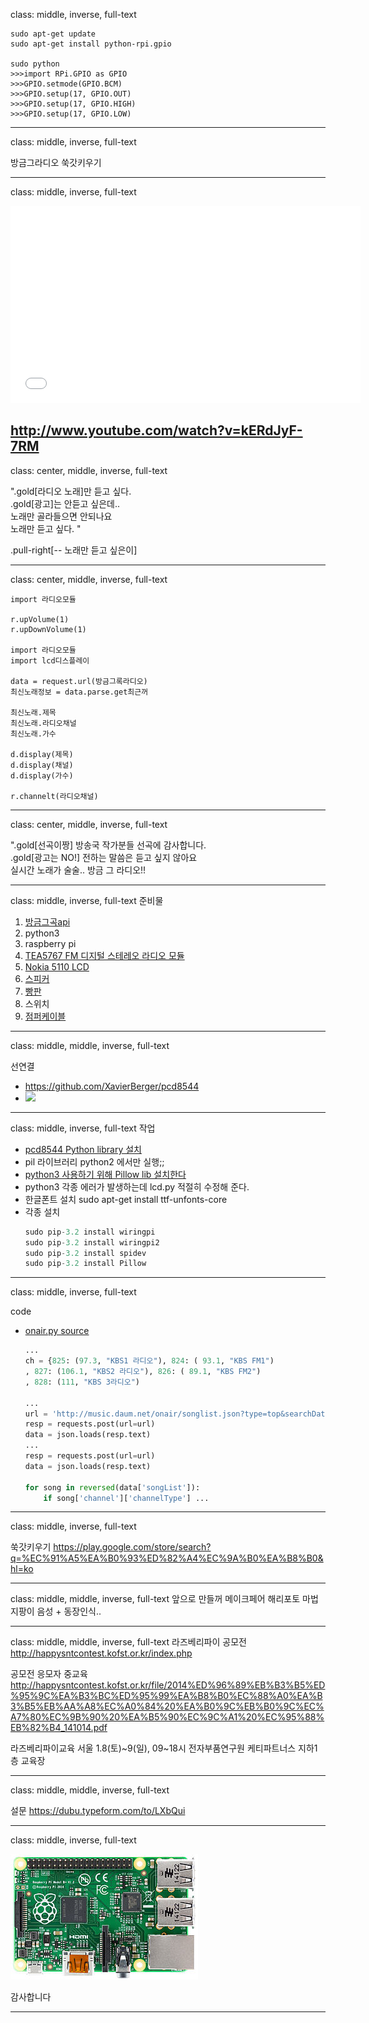 
class: middle, inverse, full-text

```
sudo apt-get update
sudo apt-get install python-rpi.gpio

sudo python
>>>import RPi.GPIO as GPIO
>>>GPIO.setmode(GPIO.BCM)
>>>GPIO.setup(17, GPIO.OUT)
>>>GPIO.setup(17, GPIO.HIGH)
>>>GPIO.setup(17, GPIO.LOW)

```

---
class: middle, inverse, full-text

방금그라디오
쑥갓키우기

---

class: middle, inverse, full-text

<iframe width="560" height="315" src="//www.youtube.com/embed/kERdJyF-7RM" frameborder="0" allowfullscreen></iframe>

http://www.youtube.com/watch?v=kERdJyF-7RM
---
class: center, middle, inverse, full-text

".gold[라디오 노래]만 듣고 싶다.<br>
.gold[광고]는 안듣고 싶은데..<br>
노래만 골라들으면 안되나요<br>
노래만 듣고 싶다. "

.pull-right[-- 노래만 듣고 싶은이]

---

class: center, middle, inverse, full-text

```
import 라디오모듈

r.upVolume(1)
r.upDownVolume(1)

import 라디오모듈
import lcd디스플레이

data = request.url(방금그록라디오)
최신노래정보 = data.parse.get최근꺼

최신노래.제목
최신노래.라디오채널
최신노래.가수

d.display(제목)
d.display(채널)
d.display(가수)

r.channelt(라디오채널)
```

---
class: center, middle, inverse, full-text

".gold[선곡이짱] 방송국 작가분들 선곡에 감사합니다.<br>
.gold[광고는 NO!] 전하는 말씀은 듣고 싶지 않아요<br>
실시간 노래가 술술.. 방금 그 라디오!!

---

class: middle, inverse, full-text
 준비물

1. [방금그곡api](http://music.daum.net/onair/timeline)
1. python3
1. raspberry pi
1. [TEA5767 FM 디지털 스테레오 라디오 모듈](http://itempage3.auction.co.kr/DetailView.aspx?ItemNo=A955319132&frm3=V2)
1. [Nokia 5110 LCD](http://www.devicemart.co.kr/31029)
1. [스피커](http://www.10x10.co.kr/shopping/category_prd.asp?itemid=898765&rdsite=nvshop_sp&NaPm=ct%3Dhzw68blk%7Cci%3Dd6f9db6ebddfcf32f6bd366d6b80154138ec0cdd%7Ctr%3Dsl%7Csn%3D219718%7Chk%3D69a0516a1216cf93849a469bda19f1d5330d3df7)
1. [빵판](http://www.devicemart.co.kr/32298)
1. 스위치
1. [점퍼케이블](http://www.devicemart.co.kr/32284)

---
class: middle, middle, inverse, full-text

 선연결
- https://github.com/XavierBerger/pcd8544
- ![](https://camo.githubusercontent.com/7e1fdf3d7a138e6bad58c84361114fbc2cea8ff5/68747470733a2f2f7261772e6769746875622e636f6d2f5861766965724265726765722f706364383534342f6d61737465722f646f632f50434438353434776972696e672e706e67)
---
class:  middle, inverse, full-text
 작업

- [pcd8544 Python library 설치](https://github.com/XavierBerger/pcd8544)
- pil 라이브러리 python2 에서만 실행;;
- [python3 사용하기 위해 Pillow lib 설치한다](http://pillow.readthedocs.org/en/latest/installation.html)
- python3 각종 에러가 발생하는데 lcd.py 적절히 수정해 준다.
- 한글폰트 설치 sudo apt-get install ttf-unfonts-core
- 각종 설치
    ```python
    sudo pip-3.2 install wiringpi
    sudo pip-3.2 install wiringpi2
    sudo pip-3.2 install spidev
    sudo pip-3.2 install Pillow
    ```
---
class:  middle, inverse, full-text

 code
- [onair.py source](https://github.com/onairradio/onairradio.github.io/blob/master/onair.py)

    ```python
    ...
    ch = {825: (97.3, "KBS1 라디오"), 824: ( 93.1, "KBS FM1")
    , 827: (106.1, "KBS2 라디오"), 826: ( 89.1, "KBS FM2")
    , 828: (111, "KBS 3라디오")

    ...
    url = 'http://music.daum.net/onair/songlist.json?type=top&searchDate='
    resp = requests.post(url=url)
    data = json.loads(resp.text)
    ...
    resp = requests.post(url=url)
    data = json.loads(resp.text)

    for song in reversed(data['songList']):
        if song['channel']['channelType'] ...
    ```
---
class: middle, inverse, full-text

쑥갓키우기
https://play.google.com/store/search?q=%EC%91%A5%EA%B0%93%ED%82%A4%EC%9A%B0%EA%B8%B0&hl=ko

---

class: middle, middle, inverse, full-text
앞으로 만들꺼
메이크페어
해리포토 마법 지팡이
음성 + 동장인식..

---

class: middle, middle, inverse, full-text
라즈베리파이 공모전
http://happysntcontest.kofst.or.kr/index.php

공모전 응모자 중교육
http://happysntcontest.kofst.or.kr/file/2014%ED%96%89%EB%B3%B5%ED%95%9C%EA%B3%BC%ED%95%99%EA%B8%B0%EC%88%A0%EA%B3%B5%EB%AA%A8%EC%A0%84%20%EA%B0%9C%EB%B0%9C%EC%A7%80%EC%9B%90%20%EA%B5%90%EC%9C%A1%20%EC%95%88%EB%82%B4_141014.pdf

라즈베리파이교육
서울 1.8(토)~9(일), 09~18시 전자부품연구원 케티파트너스 지하1층 교육장

---

class: middle, middle, inverse, full-text

설문
https://dubu.typeform.com/to/LXbQui

---

class: middle, inverse, full-text

![](img/Raspberry_Pi_B+_top.jpg)

감사합니다

---